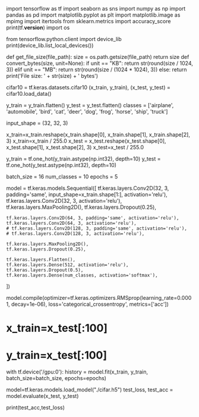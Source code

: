 import tensorflow as tf
import seaborn as sns
import numpy as np
import pandas as pd
import matplotlib.pyplot as plt
import matplotlib.image as mpimg
import itertools
from sklearn.metrics import accuracy_score
print(tf.__version__)
import os

from tensorflow.python.client import device_lib 
print(device_lib.list_local_devices())

def get_file_size(file_path):
    size = os.path.getsize(file_path)
    return size
def convert_bytes(size, unit=None):
    if unit == "KB":
        return str(round(size / 1024, 3))
    elif unit == "MB":
        return str(round(size / (1024 * 1024), 3)) 
    else:
        return print('File size: ' + str(size) + ' bytes')

cifar10 = tf.keras.datasets.cifar10
(x_train, y_train), (x_test, y_test) = cifar10.load_data()

y_train = y_train.flatten()
y_test = y_test.flatten()
classes = ['airplane', 'automobile', 'bird', 'cat', 'deer', 'dog', 'frog', 'horse', 'ship', 'truck']


input_shape = (32, 32, 3)

x_train=x_train.reshape(x_train.shape[0], x_train.shape[1], x_train.shape[2], 3)
x_train=x_train / 255.0
x_test = x_test.reshape(x_test.shape[0], x_test.shape[1], x_test.shape[2], 3)
x_test=x_test / 255.0

y_train = tf.one_hot(y_train.astype(np.int32), depth=10)
y_test = tf.one_hot(y_test.astype(np.int32), depth=10)

batch_size = 16
num_classes = 10
epochs = 5

model = tf.keras.models.Sequential([
    tf.keras.layers.Conv2D(32, 3, padding='same', input_shape=x_train.shape[1:], activation='relu'),
    tf.keras.layers.Conv2D(32, 3, activation='relu'),
    tf.keras.layers.MaxPooling2D(),
    tf.keras.layers.Dropout(0.25),

    tf.keras.layers.Conv2D(64, 3, padding='same', activation='relu'),
    tf.keras.layers.Conv2D(64, 3, activation='relu'),
    # tf.keras.layers.Conv2D(128, 3, padding='same', activation='relu'),
    # tf.keras.layers.Conv2D(128, 3, activation='relu'),
    
    tf.keras.layers.MaxPooling2D(),
    tf.keras.layers.Dropout(0.25),

    tf.keras.layers.Flatten(),
    tf.keras.layers.Dense(512, activation='relu'),
    tf.keras.layers.Dropout(0.5),
    tf.keras.layers.Dense(num_classes, activation='softmax'),
])

model.compile(optimizer=tf.keras.optimizers.RMSprop(learning_rate=0.0001, decay=1e-06),
            loss='categorical_crossentropy', metrics=['acc'])
# x_train=x_test[:100]
# y_train=x_test[:100]
with tf.device('/gpu:0'):
    history = model.fit(x_train, y_train, batch_size=batch_size, epochs=epochs)

model=tf.keras.models.load_model("./cifar.h5")
test_loss, test_acc = model.evaluate(x_test, y_test)

print(test_acc,test_loss)
